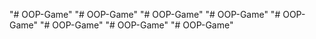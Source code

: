 "# OOP-Game" 
"# OOP-Game" 
"# OOP-Game" 
"# OOP-Game" 
"# OOP-Game" 
"# OOP-Game" 
"# OOP-Game" 
"# OOP-Game" 
